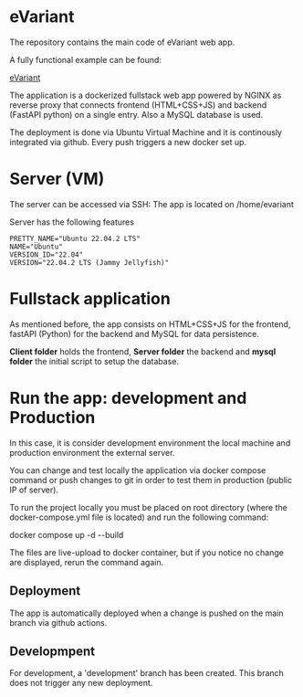 # eVariant

The repository contains the main code of eVariant web app.

A fully functional example can be found:

<a href="http://167.235.206.155/" target="_blank">eVariant</a>

The application is a dockerized fullstack web app powered by NGINX as reverse proxy that connects frontend (HTML+CSS+JS) and backend (FastAPI python) on a single entry. Also a MySQL database is used.

The deployment is done via Ubuntu Virtual Machine and it is continously integrated via github. Every push triggers a new docker set up.

# Server (VM)

The server can be accessed via SSH:
The app is located on /home/evariant

Server has the following features

    PRETTY_NAME="Ubuntu 22.04.2 LTS"
    NAME="Ubuntu"
    VERSION_ID="22.04"
    VERSION="22.04.2 LTS (Jammy Jellyfish)"


# Fullstack application

As mentioned before, the app consists on HTML+CSS+JS for the frontend, fastAPI (Python) for the backend and MySQL for data persistence.

__Client folder__ holds the frontend, __Server folder__ the backend and __mysql folder__ the initial script to setup the database.

# Run the app: development and Production

In this case, it is consider development environment the local machine and production environment the external server.

You can change and test locally the application via docker compose command or push changes to git in order to test them in production (public IP of server).

To run the project locally you must be placed on root directory (where the docker-compose.yml file is located) and run the following command:

docker compose up -d --build

The files are live-upload to docker container, but if you notice no change are displayed,
rerun the command again.

## Deployment

The app is automatically deployed when a change is pushed on the main branch via github actions.

## Developmpent

For development, a 'development' branch has been created. This branch does not trigger any new deployment.
